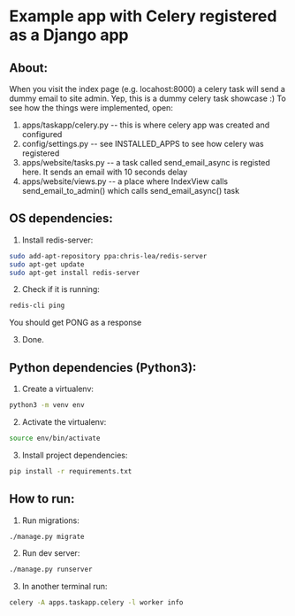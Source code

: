 # Example app with Celery registered as a Django app
## About:
When you visit the index page (e.g. locahost:8000) a celery task will send a dummy email to site admin.
Yep, this is a dummy celery task showcase :)
To see how the things were implemented, open:
1. apps/taskapp/celery.py -- this is where celery app was created and configured
2. config/settings.py -- see INSTALLED_APPS to see how celery was registered
3. apps/website/tasks.py -- a task called send_email_async is registed here. It sends an email with 10 seconds delay
4. apps/website/views.py -- a place where IndexView calls send_email_to_admin() which calls send_email_async() task

## OS dependencies:
1. Install redis-server:
```bash
sudo add-apt-repository ppa:chris-lea/redis-server
sudo apt-get update
sudo apt-get install redis-server
```
2. Check if it is running:
```bash
redis-cli ping
```
You should get PONG as a response

3. Done.

## Python dependencies (Python3):
1. Create a virtualenv:
```bash
python3 -m venv env
```
2. Activate the virtualenv:
```bash
source env/bin/activate
```
3. Install project dependencies:
```bash
pip install -r requirements.txt
```

## How to run:
1. Run migrations:
```bash
./manage.py migrate
```
2. Run dev server:
```bash
./manage.py runserver
```
3. In another terminal run:
```bash
celery -A apps.taskapp.celery -l worker info
```
